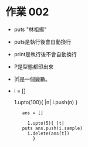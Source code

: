 # 作業 002

* puts "林祖揚"
* puts是執行後會自動換行
* print是執行後不會自動換行
* P是型態都印出來

* |f|是一個變數。
       
*   i = []

     1.upto(100){ |n|
	   i.push(n)
	     }

	       ans = []

	         1.upto(5){ |t|
		   puts ans.push(i.sample)
		     i.delete(ans[t])
		       }


```




